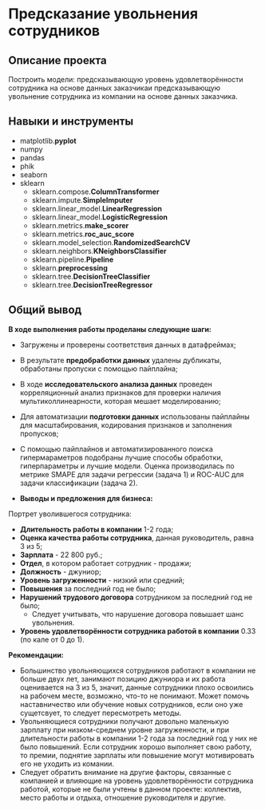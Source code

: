 # Предсказание увольнения сотрудников
## Описание проекта
Построить модели: предсказывающую уровень удовлетворённости сотрудника на основе данных заказчикаи предсказывающую увольнение сотрудника из компании на основе данных заказчика.
## Навыки и инструменты
- matplotlib.**pyplot**
- numpy
- pandas
- phik
- seaborn
- sklearn
  - sklearn.compose.**ColumnTransformer**
  - sklearn.impute.**SimpleImputer**
  - sklearn.linear_model.**LinearRegression**
  - sklearn.linear_model.**LogisticRegression**
  - sklearn.metrics.**make_scorer**
  - sklearn.metrics.**roc_auc_score**
  - sklearn.model_selection.**RandomizedSearchCV**
  - sklearn.neighbors.**KNeighborsClassifier**
  - sklearn.pipeline.**Pipeline** 
  - sklearn.**preprocessing**
  - sklearn.tree.**DecisionTreeClassifier**
  - sklearn.tree.**DecisionTreeRegressor**
## Общий вывод
**В ходе выполнения работы проделаны следующие шаги:**
- Загружены и проверены соответствия данных в датафреймах;
- В результате **предобработки данных** удалены дубликаты, обработаны пропуски с помощью пайплайна;
- В ходе **исследовательского анализа данных** проведен корреляционный анализ признаков для проверки наличия мультиколлинеарности, которая мешает моделированию;
- Для автоматизации **подготовки данных** использованы пайплайны для масштабирования, кодирования признаков и заполнения пропусков;
- С помощью пайплайнов и автоматизированного поиска гипермараметров подобраны лучшие способы обработки,  гиперпараметры и лучшие модели. Оценка производилась по метрике SMAPE для задачи регрессии (задача 1) и ROC-AUC для задачи классификации (задача 2).

- **Выводы и предложения для бизнеса:**

Портрет уволившегося сотрудника: 
- **Длительность работы в компании** 1-2 года;
- **Оценка качества работы сотрудника**, данная руководитель, равна 3 из 5;
- **Зарплата** - 22 800 руб.;
- **Отдел**, в котором работает сотрудник - продажи;
- **Должность** - джуниор;
- **Уровень загруженности** - низкий или средний;
- **Повышения** за последний год не было;
- **Нарушений трудового договора** сотрудником за последний год не было;
    - Следует учитывать, что нарушение договора повышает шанс увольнения.
-  **Уровень удовлетворённости сотрудника работой в компании** 0.33 (по кале от 0 до 1).
    
**Рекомендации:**
- Большинство увольняющихся сотрудников работают в компании не больше двух лет, занимают позицию джуниора и их работа оценивается на 3 из 5, значит, данные сотрудники плохо освоились на рабочем месте, возможно, что-то не понимают. Может помочь наставничество или обучение новых сотрудников, если оно уже сущетсвует, то следует пересмотреть методы.
- Увольняющиеся сотрудники получают довольно маленькую зарплату при низком-среднем уровне загруженности, и при длительности работы в компании 1-2 года за последний год у них не было повышений. Если сотрудник хорошо выполняет свою работу, то премии, поднятие зарплаты или повышение могут мотивировать его не уходить из комании. 
- Следует обратить внимание на другие факторы, связанные с компанией и влияющие на уровень удовлетворённости сотрудника работой, которые не были учтены в данном проекте: коллектив, место работы и отдыха, отношение руководителя и другие.
